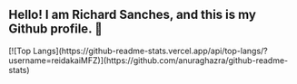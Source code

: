 ## Hello! I am Richard Sanches, and this is my Github profile. 👋
<div>
[![Top Langs](https://github-readme-stats.vercel.app/api/top-langs/?username=reidakaiMFZ)](https://github.com/anuraghazra/github-readme-stats)
</div>
  <!--
**ReidakaiMFZ/ReidakaiMFZ** is a ✨ _special_ ✨ repository because its `README.md` (this file) appears on your GitHub profile.

Here are some ideas to get you started:

- 🔭 I’m currently working on ...
- 🌱 I’m currently learning ...
- 👯 I’m looking to collaborate on ...
- 🤔 I’m looking for help with ...
- 💬 Ask me about ...
- 📫 How to reach me: ...
- 😄 Pronouns: ...
- ⚡ Fun fact: ...
-->
